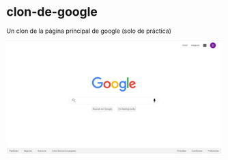 # clon-de-google
Un clon de la página principal de google (solo de práctica)

![hola](img/screenshot.jpg)